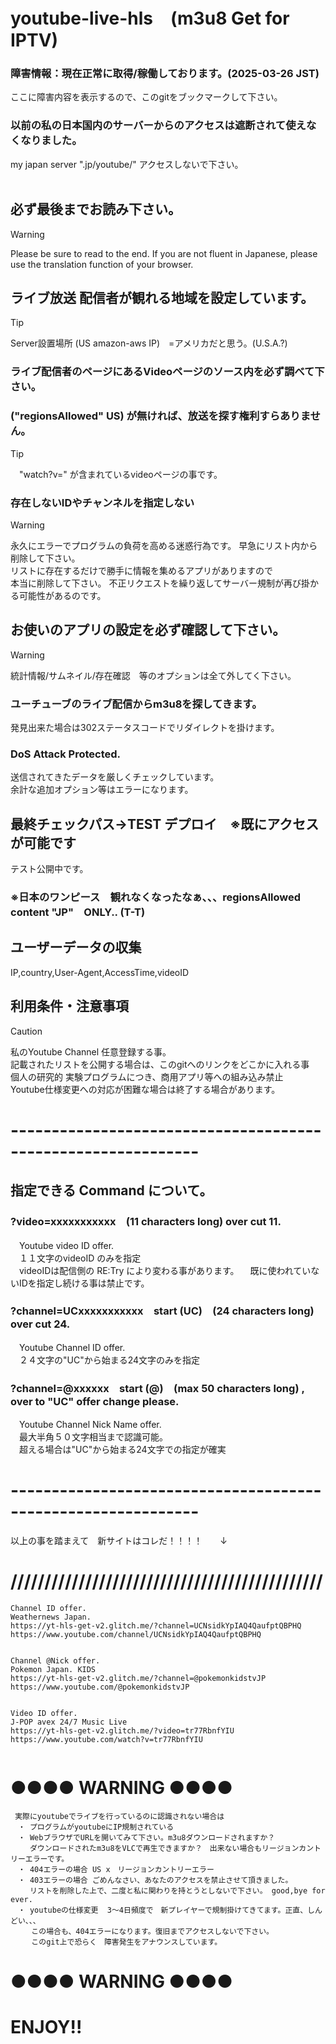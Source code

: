 # youtube-live-hls　(m3u8 Get for IPTV)

### 障害情報：現在正常に取得/稼働しております。(2025-03-26 JST)
ここに障害内容を表示するので、このgitをブックマークして下さい。<br/>

### 以前の私の日本国内のサーバーからのアクセスは遮断されて使えなくなりました。
my japan server ".jp/youtube/" アクセスしないで下さい。<br/>
<br/>

## 必ず最後までお読み下さい。
> [!WARNING]
> Please be sure to read to the end.
> If you are not fluent in Japanese,
>  please use the translation function of your browser.

## ライブ放送 配信者が観れる地域を設定しています。
> [!TIP]
> Server設置場所 (US amazon-aws IP)　=アメリカだと思う。(U.S.A.?)<br/>

### ライブ配信者のページにあるVideoページのソース内を必ず調べて下さい。

###  ("regionsAllowed" US) が無ければ、放送を探す権利すらありません。
> [!TIP]
>　"watch?v=" が含まれているvideoページの事です。<br/>

### 存在しないIDやチャンネルを指定しない
> [!WARNING]
> 
> 永久にエラーでプログラムの負荷を高める迷惑行為です。
> 早急にリスト内から削除して下さい。<br/>
> リストに存在するだけで勝手に情報を集めるアプリがありますので<br/>
> 本当に削除して下さい。
> 不正リクエストを繰り返してサーバー規制が再び掛かる可能性があるのです。<br/>

## お使いのアプリの設定を必ず確認して下さい。
> [!WARNING]
> 統計情報/サムネイル/存在確認　等のオプションは全て外してく下さい。<br/>


### ユーチューブのライブ配信からm3u8を探してきます。
発見出来た場合は302ステータスコードでリダイレクトを掛けます。<br/>

### DoS Attack Protected.
送信されてきたデータを厳しくチェックしています。<br/>
余計な追加オプション等はエラーになります。<br/>

## 最終チェックパス→TEST デプロイ　※既にアクセスが可能です<br/>
テスト公開中です。<br/>


### ※日本のワンピース　観れなくなったなぁ、、、regionsAllowed content "JP"　ONLY.. (T-T)

## ユーザーデータの収集
IP,country,User-Agent,AccessTime,videoID<br/>


## 利用条件・注意事項
> [!CAUTION]
> 私のYoutube Channel 任意登録する事。<br/>
> 記載されたリストを公開する場合は、このgitへのリンクをどこかに入れる事<br/>
> 個人の研究的 実験プログラムにつき、商用アプリ等への組み込み禁止<br/>
> Youtube仕様変更への対応が困難な場合は終了する場合があります。<br/>

# -------------------------------------------------------------
## 指定できる Command について。
### ?video=xxxxxxxxxxx　(11 characters long) over cut 11.
　Youtube video ID offer.<br/>
　１１文字のvideoID のみを指定<br/>
　videoIDは配信側の RE:Try により変わる事があります。
　既に使われていないIDを指定し続ける事は禁止です。

### ?channel=UCxxxxxxxxxxx　start (UC)　(24 characters long) over cut 24.
　Youtube Channel ID offer.<br/>
　２４文字の"UC"から始まる24文字のみを指定<br/>

### ?channel=@xxxxxx　start (@)　(max 50 characters long) , over to "UC" offer change please.
　Youtube Channel Nick Name  offer.<br/>
　最大半角５０文字相当まで認識可能。<br/>
　超える場合は"UC"から始まる24文字での指定が確実<br/>

# -------------------------------------------------------------

以上の事を踏まえて　新サイトはコレだ！！！！　　↓<br/>
# //////////////////////////////////////////////
~~~
Channel ID offer.
Weathernews Japan.
https://yt-hls-get-v2.glitch.me/?channel=UCNsidkYpIAQ4QaufptQBPHQ
https://www.youtube.com/channel/UCNsidkYpIAQ4QaufptQBPHQ


Channel @Nick offer.
Pokemon Japan. KIDS
https://yt-hls-get-v2.glitch.me/?channel=@pokemonkidstvJP
https://www.youtube.com/@pokemonkidstvJP


Video ID offer.
J-POP avex 24/7 Music Live
https://yt-hls-get-v2.glitch.me/?video=tr77RbnfYIU
https://www.youtube.com/watch?v=tr77RbnfYIU


~~~
# ●●●● WARNING ●●●●
~~~
 実際にyoutubeでライブを行っているのに認識されない場合は
　・ プログラムがyoutubeにIP規制されている
　・ WebブラウザでURLを開いてみて下さい。m3u8ダウンロードされますか？
　　 ダウンロードされたm3u8をVLCで再生できますか？　出来ない場合もリージョンカントリーエラーです。
　・ 404エラーの場合 US x　リージョンカントリーエラー
　・ 403エラーの場合 ごめんなさい、あなたのアクセスを禁止させて頂きました。
　　 リストを削除した上で、二度と私に関わりを持とうとしないで下さい。 good,bye for ever.
　・ youtubeの仕様変更  3～4日頻度で　新プレイヤーで規制掛けてきてます。正直、しんどい、、、
　   この場合も、404エラーになります。復旧までアクセスしないで下さい。
　   このgit上で恐らく　障害発生をアナウンスしています。
~~~
# ●●●● WARNING ●●●●

# ENJOY!!
